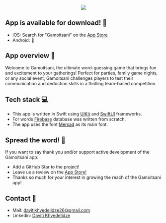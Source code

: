 <p align="center">
  <img src="https://github.com/user-attachments/assets/c1b92d55-c418-4b15-9c2d-4ec98a029725"/>
</p>

## App is available for download! 🚀
<ul>
  <li>iOS: Search for "Gamoitsani" on the <a href="https://github.com/davita00101110dmg/Gamoitsani/">App Store</a></li>
  <li>Android: 👀</li>
</ul>

## App overview 🔮
Welcome to Gamoitsani, the ultimate word-guessing game that brings fun and excitement to your gatherings! Perfect for parties, family game nights, or any social event, Gamoitsani challenges players to test their communication and deduction skills in a thrilling team-based competition.

## Tech stack 💻
<ul>
  <li>This app is written in Swift using <a href="https://developer.apple.com/documentation/uikit/">UIKit</a> and <a href="https://developer.apple.com/xcode/swiftui/">SwiftUI</a> frameworks.</li>
  <li>For words <a href="https://firebase.google.com/">Firebase</a> database was written from scratch.</li>
  <li>The app uses the font <a href="https://www.behance.net/gallery/145150505/Mersad-Free-Variable-Typeface">Mersad</a> as its main font.</li>
</ul>

## Spread the word! 📢
If you want to say thank you and/or support active development of the Gamoitsani app:

<ul>
  <li>Add a GitHub Star to the project!</li>
  <li>Leave us a review on the <a href="https://github.com/davita00101110dmg/Gamoitsani/">App Store!</a></li>
  <li>Thanks so much for your interest in growing the reach of the Gamoitsani app!</li>
</ul>

## Contact 📇
  <ul>
    <li> Mail: <a href="mailto: davitikhvedelidze26@gmail.com">davitikhvedelidze26@gmail.com</a></li>
    <li> Linkedin: <a href="https://www.linkedin.com/in/davitikhvedelidze/">Daviti Khvedelidze</a></li>
  </ul>
